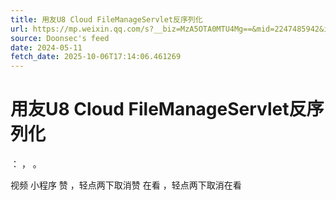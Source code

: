```yaml
---
title: 用友U8 Cloud FileManageServlet反序列化
url: https://mp.weixin.qq.com/s?__biz=MzA5OTA0MTU4Mg==&mid=2247485942&idx=1&sn=6f1fb0f3cd9e5e988fb1047cc111b7a4
source: Doonsec's feed
date: 2024-05-11
fetch_date: 2025-10-06T17:14:06.461269
---
```


# 用友U8 Cloud FileManageServlet反序列化

：
，
。

视频
小程序
赞
，轻点两下取消赞
在看
，轻点两下取消在看